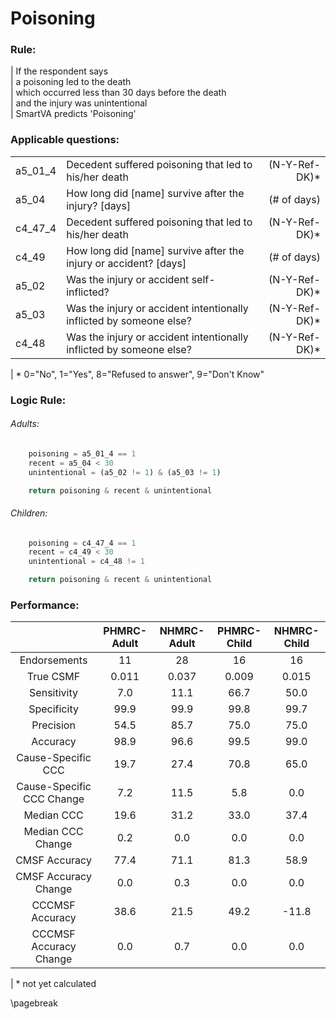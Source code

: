 # Poisoning

### Rule:
|  If the respondent says   
|    a poisoning led to the death   
|    which occurred less than 30 days before the death   
|    and the injury was unintentional   
|  SmartVA predicts 'Poisoning'   




### Applicable questions:
|            |                                          |                  |
|:-----------|:-----------------------------------------|-----------------:|
| a5_01_4 | Decedent suffered poisoning that led to his/her death | (N-Y-Ref-DK)* |
| a5_04 | How long did [name] survive after the injury? [days] | (# of days) |
| c4_47_4 | Decedent suffered poisoning that led to his/her death | (N-Y-Ref-DK)* |
| c4_49 | How long did [name] survive after the injury or accident? [days] | (# of days) |
| a5_02 | Was the injury or accident self-inflicted? | (N-Y-Ref-DK)* |
| a5_03 | Was the injury or accident intentionally inflicted by someone else? | (N-Y-Ref-DK)* |
| c4_48 | Was the injury or accident intentionally inflicted by someone else? | (N-Y-Ref-DK)* |

|  \* 0="No", 1="Yes", 8="Refused to answer", 9="Don't Know"   


### Logic Rule:

###### Adults:
~~~~~python
    poisoning = a5_01_4 == 1
    recent = a5_04 < 30
    unintentional = (a5_02 != 1) & (a5_03 != 1)

    return poisoning & recent & unintentional
~~~~~

###### Children:
~~~~~python
    poisoning = c4_47_4 == 1
    recent = c4_49 < 30
    unintentional = c4_48 != 1

    return poisoning & recent & unintentional
~~~~~
    

### Performance:
|             | PHMRC-Adult |  NHMRC-Adult |  PHMRC-Child |  NHMRC-Child |    
|:-----------:|:------------:|:------------:|:------------:|:------------:|   
| Endorsements| 11 |  28 |  16 |  16 |    
|  True CSMF  | 0.011 |  0.037 |  0.009 |  0.015 |    
| Sensitivity | 7.0 |  11.1 |  66.7 |  50.0 |    
| Specificity | 99.9 |  99.9 |  99.8 |  99.7 |    
|  Precision  | 54.5 |  85.7 |  75.0 |  75.0 |    
|   Accuracy  | 98.9 |  96.6 |  99.5 |  99.0 |    
|Cause-Specific CCC| 19.7 |  27.4 |  70.8 |  65.0 |    
|Cause-Specific CCC Change| 7.2 |  11.5 |  5.8 |  0.0 |    
|  Median CCC | 19.6 |  31.2 |  33.0 |  37.4 |    
|Median CCC Change| 0.2 |  0.0 |  0.0 |  0.0 |    
|CMSF Accuracy| 77.4 |  71.1 |  81.3 |  58.9 |    
|CMSF Accuracy Change| 0.0 |  0.3 |  0.0 |  0.0 |    
|CCCMSF Accuracy| 38.6 |  21.5 |  49.2 |  -11.8 |    
|CCCMSF Accuracy Change| 0.0 |  0.7 |  0.0 |  0.0 |    

|  \* not yet calculated   

\pagebreak
